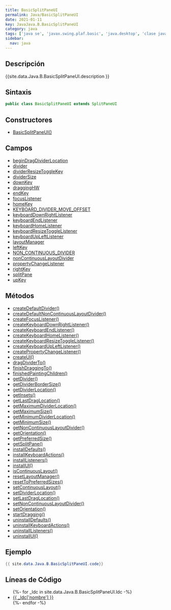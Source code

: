 ```yaml
---
title: BasicSplitPaneUI
permalink: Java/BasicSplitPaneUI
date: 2021-01-11
key: JavaJava.B.BasicSplitPaneUI
category: java
tags: ['java se', 'javax.swing.plaf.basic', 'java.desktop', 'clase java', 'Java 1.0']
sidebar: 
  nav: java
---
```


## Descripción
{{site.data.Java.B.BasicSplitPaneUI.description }}

## Sintaxis
~~~java
public class BasicSplitPaneUI extends SplitPaneUI
~~~

## Constructores
* [BasicSplitPaneUI()](/Java/BasicSplitPaneUI/BasicSplitPaneUI/)

## Campos
* [beginDragDividerLocation](/Java/BasicSplitPaneUI/beginDragDividerLocation)
* [divider](/Java/BasicSplitPaneUI/divider)
* [dividerResizeToggleKey](/Java/BasicSplitPaneUI/dividerResizeToggleKey)
* [dividerSize](/Java/BasicSplitPaneUI/dividerSize)
* [downKey](/Java/BasicSplitPaneUI/downKey)
* [draggingHW](/Java/BasicSplitPaneUI/draggingHW)
* [endKey](/Java/BasicSplitPaneUI/endKey)
* [focusListener](/Java/BasicSplitPaneUI/focusListener)
* [homeKey](/Java/BasicSplitPaneUI/homeKey)
* [KEYBOARD_DIVIDER_MOVE_OFFSET](/Java/BasicSplitPaneUI/KEYBOARD_DIVIDER_MOVE_OFFSET)
* [keyboardDownRightListener](/Java/BasicSplitPaneUI/keyboardDownRightListener)
* [keyboardEndListener](/Java/BasicSplitPaneUI/keyboardEndListener)
* [keyboardHomeListener](/Java/BasicSplitPaneUI/keyboardHomeListener)
* [keyboardResizeToggleListener](/Java/BasicSplitPaneUI/keyboardResizeToggleListener)
* [keyboardUpLeftListener](/Java/BasicSplitPaneUI/keyboardUpLeftListener)
* [layoutManager](/Java/BasicSplitPaneUI/layoutManager)
* [leftKey](/Java/BasicSplitPaneUI/leftKey)
* [NON_CONTINUOUS_DIVIDER](/Java/BasicSplitPaneUI/NON_CONTINUOUS_DIVIDER)
* [nonContinuousLayoutDivider](/Java/BasicSplitPaneUI/nonContinuousLayoutDivider)
* [propertyChangeListener](/Java/BasicSplitPaneUI/propertyChangeListener)
* [rightKey](/Java/BasicSplitPaneUI/rightKey)
* [splitPane](/Java/BasicSplitPaneUI/splitPane)
* [upKey](/Java/BasicSplitPaneUI/upKey)

## Métodos
* [createDefaultDivider()](/Java/BasicSplitPaneUI/createDefaultDivider)
* [createDefaultNonContinuousLayoutDivider()](/Java/BasicSplitPaneUI/createDefaultNonContinuousLayoutDivider)
* [createFocusListener()](/Java/BasicSplitPaneUI/createFocusListener)
* [createKeyboardDownRightListener()](/Java/BasicSplitPaneUI/createKeyboardDownRightListener)
* [createKeyboardEndListener()](/Java/BasicSplitPaneUI/createKeyboardEndListener)
* [createKeyboardHomeListener()](/Java/BasicSplitPaneUI/createKeyboardHomeListener)
* [createKeyboardResizeToggleListener()](/Java/BasicSplitPaneUI/createKeyboardResizeToggleListener)
* [createKeyboardUpLeftListener()](/Java/BasicSplitPaneUI/createKeyboardUpLeftListener)
* [createPropertyChangeListener()](/Java/BasicSplitPaneUI/createPropertyChangeListener)
* [createUI()](/Java/BasicSplitPaneUI/createUI)
* [dragDividerTo()](/Java/BasicSplitPaneUI/dragDividerTo)
* [finishDraggingTo()](/Java/BasicSplitPaneUI/finishDraggingTo)
* [finishedPaintingChildren()](/Java/BasicSplitPaneUI/finishedPaintingChildren)
* [getDivider()](/Java/BasicSplitPaneUI/getDivider)
* [getDividerBorderSize()](/Java/BasicSplitPaneUI/getDividerBorderSize)
* [getDividerLocation()](/Java/BasicSplitPaneUI/getDividerLocation)
* [getInsets()](/Java/BasicSplitPaneUI/getInsets)
* [getLastDragLocation()](/Java/BasicSplitPaneUI/getLastDragLocation)
* [getMaximumDividerLocation()](/Java/BasicSplitPaneUI/getMaximumDividerLocation)
* [getMaximumSize()](/Java/BasicSplitPaneUI/getMaximumSize)
* [getMinimumDividerLocation()](/Java/BasicSplitPaneUI/getMinimumDividerLocation)
* [getMinimumSize()](/Java/BasicSplitPaneUI/getMinimumSize)
* [getNonContinuousLayoutDivider()](/Java/BasicSplitPaneUI/getNonContinuousLayoutDivider)
* [getOrientation()](/Java/BasicSplitPaneUI/getOrientation)
* [getPreferredSize()](/Java/BasicSplitPaneUI/getPreferredSize)
* [getSplitPane()](/Java/BasicSplitPaneUI/getSplitPane)
* [installDefaults()](/Java/BasicSplitPaneUI/installDefaults)
* [installKeyboardActions()](/Java/BasicSplitPaneUI/installKeyboardActions)
* [installListeners()](/Java/BasicSplitPaneUI/installListeners)
* [installUI()](/Java/BasicSplitPaneUI/installUI)
* [isContinuousLayout()](/Java/BasicSplitPaneUI/isContinuousLayout)
* [resetLayoutManager()](/Java/BasicSplitPaneUI/resetLayoutManager)
* [resetToPreferredSizes()](/Java/BasicSplitPaneUI/resetToPreferredSizes)
* [setContinuousLayout()](/Java/BasicSplitPaneUI/setContinuousLayout)
* [setDividerLocation()](/Java/BasicSplitPaneUI/setDividerLocation)
* [setLastDragLocation()](/Java/BasicSplitPaneUI/setLastDragLocation)
* [setNonContinuousLayoutDivider()](/Java/BasicSplitPaneUI/setNonContinuousLayoutDivider)
* [setOrientation()](/Java/BasicSplitPaneUI/setOrientation)
* [startDragging()](/Java/BasicSplitPaneUI/startDragging)
* [uninstallDefaults()](/Java/BasicSplitPaneUI/uninstallDefaults)
* [uninstallKeyboardActions()](/Java/BasicSplitPaneUI/uninstallKeyboardActions)
* [uninstallListeners()](/Java/BasicSplitPaneUI/uninstallListeners)
* [uninstallUI()](/Java/BasicSplitPaneUI/uninstallUI)

## Ejemplo
~~~java
{{ site.data.Java.B.BasicSplitPaneUI.code}}
~~~

## Líneas de Código
<ul>
{%- for _ldc in site.data.Java.B.BasicSplitPaneUI.ldc -%}
   <li>
       <a href="{{_ldc['url'] }}">{{ _ldc['nombre'] }}</a>
   </li>
{%- endfor -%}
</ul>
